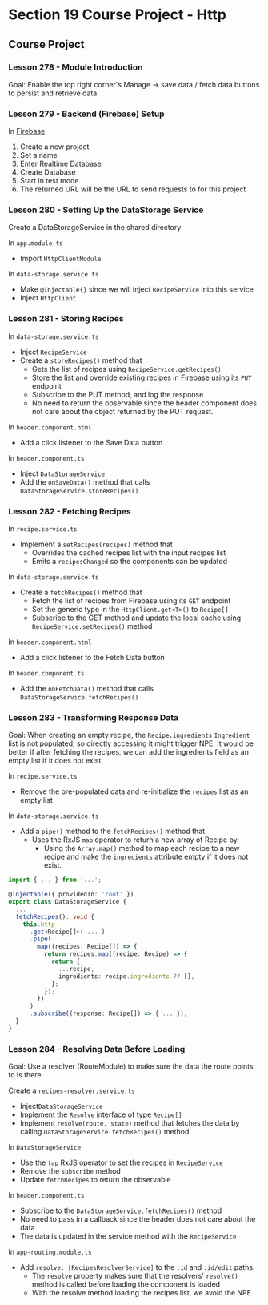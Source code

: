 # Section 19 Course Project - Http

## Course Project

### Lesson 278 - Module Introduction

Goal: Enable the top right corner's Manage -> save data / fetch data buttons to persist and retrieve data.

### Lesson 279 - Backend (Firebase) Setup

In [Firebase](https://console.firebase.google.com)

1. Create a new project
2. Set a name
3. Enter Realtime Database
4. Create Database
5. Start in test mode
6. The returned URL will be the URL to send requests to for this project

### Lesson 280 - Setting Up the DataStorage Service

Create a DataStorageService in the shared directory

In `app.module.ts`

- Import `HttpClientModule`

In `data-storage.service.ts`

- Make `@Injectable{}` since we will inject `RecipeService` into this service
- Inject `HttpClient`

### Lesson 281 - Storing Recipes

In `data-storage.service.ts`

- Inject `RecipeService`
- Create a `storeRecipes()` method that
  - Gets the list of recipes using `RecipeService.getRecipes()`
  - Store the list and override existing recipes in Firebase using its `PUT` endpoint
  - Subscribe to the PUT method, and log the response
  - No need to return the observable since the header component does not care about the object returned by the PUT request.

In `header.component.html`

- Add a click listener to the Save Data button

In `header.component.ts`

- Inject `DataStorageService`
- Add the `onSaveData()` method that calls `DataStorageService.storeRecipes()`

### Lesson 282 - Fetching Recipes

In `recipe.service.ts`

- Implement a `setRecipes(recipes)` method that
  - Overrides the cached recipes list with the input recipes list
  - Emits a `recipesChanged` so the components can be updated

In `data-storage.service.ts`

- Create a `fetchRecipes()` method that
  - Fetch the list of recipes from Firebase using its `GET` endpoint
  - Set the generic type in the `HttpClient.get<T>()` to `Recipe[]`
  - Subscribe to the GET method and update the local cache using `RecipeService.setRecipes()` method

In `header.component.html`

- Add a click listener to the Fetch Data button

In `header.component.ts`

- Add the `onFetchData()` method that calls `DataStorageService.fetchRecipes()`

### Lesson 283 - Transforming Response Data

Goal: When creating an empty recipe, the `Recipe.ingredients` `Ingredient` list is not populated, so directly accessing it might trigger NPE. It would be better if after fetching the recipes, we can add the ingredients field as an empty list if it does not exist.

In `recipe.service.ts`

- Remove the pre-populated data and re-initialize the `recipes` list as an empty list

In `data-storage.service.ts`

- Add a `pipe()` method to the `fetchRecipes()` method that
  - Uses the RxJS `map` operator to return a new array of Recipe by
    - Using the `Array.map()` method to map each recipe to a new recipe and make the `ingredients` attribute empty if it does not exist.

```ts
import { ... } from '...';

@Injectable({ providedIn: 'root' })
export class DataStorageService {
  ...
  fetchRecipes(): void {
    this.http
      .get<Recipe[]>( ... )
      .pipe(
        map((recipes: Recipe[]) => {
          return recipes.map((recipe: Recipe) => {
            return {
              ...recipe,
              ingredients: recipe.ingredients ?? [],
            };
          });
        })
      )
      .subscribe((response: Recipe[]) => { ... });
  }
}
```

### Lesson 284 - Resolving Data Before Loading

Goal: Use a resolver (RouteModule) to make sure the data the route points to is there.

Create a `recipes-resolver.service.ts`

- Inject`DataStorageService`
- Implement the `Resolve` interface of type `Recipe[]`
- Implement `resolve(route, state)` method that fetches the data by calling `DataStorageService.fetchRecipes()` method

In `DataStorageService`

- Use the `tap` RxJS operator to set the recipes in `RecipeService`
- Remove the `subscribe` method
- Update `fetchRecipes` to return the observable

In `header.component.ts`

- Subscribe to the `DataStorageService.fetchRecipes()` method
- No need to pass in a callback since the header does not care about the data
- The data is updated in the service method with the `RecipeService`

In `app-routing.module.ts`

- Add `resolve: [RecipesResolverService]` to the `:id` and `:id/edit` paths.
  - The `resolve` property makes sure that the resolvers' `resolve()` method is called before loading the component is loaded
  - With the resolve method loading the recipes list, we avoid the NPE
